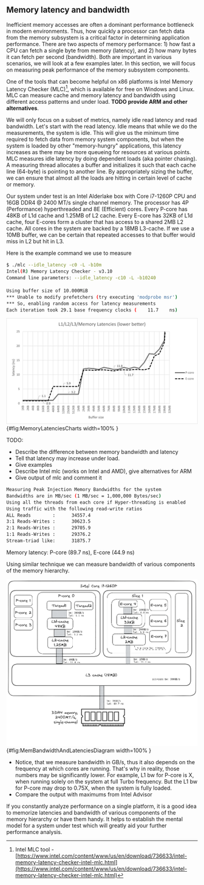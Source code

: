 ## Memory latency and bandwidth

Inefficient memory accesses are often a dominant performance bottleneck in modern environments. Thus, how quickly a processor can fetch data from the memory subsystem is a critical factor in determining application performance. There are two aspects of memory performance: 1) how fast a CPU can fetch a single byte from memory (latency), and 2) how many bytes it can fetch per second (bandwidth). Both are important in various scenarios, we will look at a few examples later. In this section, we will focus on measuring peak performance of the memory subsystem components.

One of the tools that can become helpful on x86 platforms is Intel Memory Latency Checker (MLC)[^1], which is available for free on Windows and Linux. MLC can measure cache and memory latency and bandwidth using different access patterns and under load. **TODO provide ARM and other alternatives**.

We will only focus on a subset of metrics, namely idle read latency and read bandwidth. Let's start with the read latency. Idle means that while we do the measurements, the system is idle. This will give us the minimum time required to fetch data from memory system components, but when the system is loaded by other "memory-hungry" applications, this latency increases as there may be more queueing for resources at various points. MLC measures idle latency by doing dependent loads (aka pointer chasing). A measuring thread allocates a buffer and initializes it such that each cache line (64-byte) is pointing to another line. By appropriately sizing the buffer, we can ensure that almost all the loads are hitting in certain level of cache or memory. 

Our system under test is an Intel Alderlake box with Core i7-1260P CPU and 16GB DDR4 @ 2400 MT/s single channel memory. The processor has 4P (Performance) hyperthreaded and 8E (Efficient) cores. Every P-core has 48KB of L1d cache and 1.25MB of L2 cache. Every E-core has 32KB of L1d cache, four E-cores form a cluster that has access to a shared 2MB L2 cache. All cores in the system are backed by a 18MB L3-cache. If we use a 10MB buffer, we can be certain that repeated accesses to that buffer would miss in L2 but hit in L3.

Here is the example command we use to measure 

```bash
$ ./mlc --idle_latency -c0 -L -b10m
Intel(R) Memory Latency Checker - v3.10
Command line parameters: --idle_latency -c10 -L -b10240 

Using buffer size of 10.000MiB
*** Unable to modify prefetchers (try executing 'modprobe msr')
*** So, enabling random access for latency measurements
Each iteration took 29.1 base frequency clocks (	11.7	ns)
```

![L1/L2/L3 cache read latencies on Intel Core i7-1260P, measured with the mlc tool, large pages enabled.](../../img/terms-and-metrics/MemLatencies.png){#fig:MemoryLatenciesCharts width=100% }

TODO:

- Describe the difference between memory bandwidth and latency
- Tell that latency may increase under load.
- Give examples
- Describe Intel mlc (works on Intel and AMD), give alternatives for ARM
- Give output of mlc and comment it

```bash
Measuring Peak Injection Memory Bandwidths for the system
Bandwidths are in MB/sec (1 MB/sec = 1,000,000 Bytes/sec)
Using all the threads from each core if Hyper-threading is enabled
Using traffic with the following read-write ratios
ALL Reads        :      34557.4
3:1 Reads-Writes :      30623.5
2:1 Reads-Writes :      29705.9
1:1 Reads-Writes :      29376.2
Stream-triad like:      31875.7
```



Memory latency: P-core (89.7 ns), E-core (44.9 ns)

Using similar technique we can measure bandwidth of various components of the memory hierarchy.

![Block diagram of the memory hierarchy of Intel Core i7-1260P and external DDR4 memory.](../../img/terms-and-metrics/MemBandwidthAndLatenciesDiagram.png){#fig:MemBandwidthAndLatenciesDiagram width=100% }


- Notice, that we measure bandwidth in GB/s, thus it also depends on the frequency at which cores are running. That's why in reality, those numbers may be significantly lower. For example, L1 bw for P-core is X, when running solely on the system at full Turbo frequency. But the L1 bw for P-core may drop to 0.75X, when the system is fully loaded.
- Compare the output with maximums from Intel Advisor

If you constantly analyze performance on a single platform, it is a good idea to memorize latencies and bandwidth of various components of the memory hierarchy or have them handy. It helps to establish the mental model for a system under test which will greatly aid your further performance analysis.

[^1]: Intel MLC tool - [https://www.intel.com/content/www/us/en/download/736633/intel-memory-latency-checker-intel-mlc.html](https://www.intel.com/content/www/us/en/download/736633/intel-memory-latency-checker-intel-mlc.html)